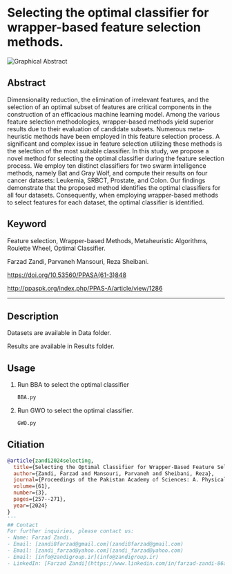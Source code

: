 # Selecting the optimal classifier for wrapper-based feature selection methods.
![Graphical Abstract](https://github.com/Farzad-Zandi/Selecting-the-optimal-classifier-for-wrapper-based-feature-selection-methods./blob/main/Graphical%20Abstract.png)
## Abstract
Dimensionality reduction, the elimination of irrelevant features, and the selection of an optimal subset of features are critical components in the construction of an efficacious machine learning model. Among the various feature selection methodologies, wrapper-based methods yield superior results due to their evaluation of candidate subsets. Numerous meta-heuristic methods have been employed in this feature selection process. A significant and complex issue in feature selection utilizing these methods is the selection of the most suitable classifier. In this study, we propose a novel method for selecting the optimal classifier during the feature selection process. We employ ten distinct classifiers for two swarm intelligence methods, namely Bat and Gray Wolf, and compute their results on four cancer datasets: Leukemia, SRBCT, Prostate, and Colon. Our findings demonstrate that the proposed method identifies the optimal classifiers for all four datasets. Consequently, when employing wrapper-based methods to select features for each dataset, the optimal classifier is identified.
## Keyword
Feature selection, Wrapper-based Methods, Metaheuristic Algorithms, Roulette Wheel, Optimal Classifier.


Farzad Zandi, Parvaneh Mansouri, Reza Sheibani.

https://doi.org/10.53560/PPASA(61-3)848

http://ppaspk.org/index.php/PPAS-A/article/view/1286

----------------------------------------
## Description
Datasets are available in Data folder.

Results are available in Results folder.

## Usage
1. Run BBA to select the optimal classifier
   ```sh
   BBA.py
2. Run GWO to select the optimal classifier.
   ```sh
   GWO.py

## Citiation
```bibtex
@article{zandi2024selecting,
  title={Selecting the Optimal Classifier for Wrapper-Based Feature Selection Methods},
  author={Zandi, Farzad and Mansouri, Parvaneh and Sheibani, Reza},
  journal={Proceedings of the Pakistan Academy of Sciences: A. Physical and Computational Sciences},
  volume={61},
  number={3},
  pages={257--271},
  year={2024}
}
'''
## Contact
For further inquiries, please contact us:
- Name: Farzad Zandi.
- Email: [zandi8farzad@gmail.com](zandi8farzad@gmail.com)
- Email: [zandi_farzad@yahoo.com](zandi_farzad@yahoo.com)
- Email: [info@zandigroup.ir](info@zandigroup.ir)
- LinkedIn: [Farzad Zandi](https://www.linkedin.com/in/farzad-zandi-86a37326a/)
